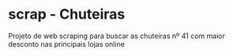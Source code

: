 # scrap - Chuteiras
Projeto de web scraping para buscar as chuteiras nº 41 com maior desconto nas principais lojas online